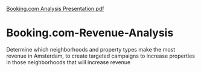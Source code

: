 [Booking.com Analysis Presentation.pdf](https://github.com/TamsinParbhoo/Booking.com-Revenue-Analysis/files/7357485/Booking.com.Analysis.Presentation.pdf)
# Booking.com-Revenue-Analysis
Determine which neighborhoods and property types make the most revenue in Amsterdam, to create targeted campaigns to increase properties in those neighborhoods that will increase revenue
